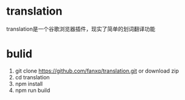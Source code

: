 # translation
translation是一个谷歌浏览器插件，现实了简单的划词翻译功能

# bulid
1. git clone https://github.com/fanxq/translation.git or download zip
2. cd translation
3. npm install
4. npm run build



